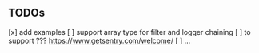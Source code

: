 TODOs
-----------
[x] add examples
[ ] support array type for filter and logger chaining
[ ] to support ??? https://www.getsentry.com/welcome/ 
[ ] ...

